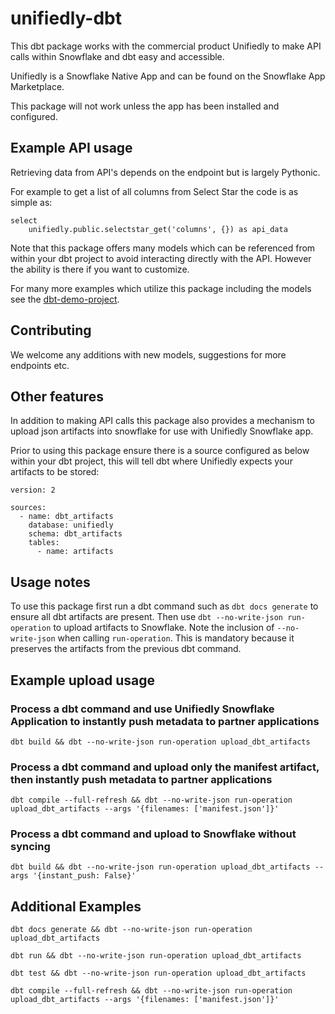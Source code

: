 # unifiedly-dbt

This dbt package works with the commercial product Unifiedly to make API calls within Snowflake and dbt easy and accessible.

Unifiedly is a Snowflake Native App and can be found on the Snowflake App Marketplace.

This package will not work unless the app has been installed and configured.

## Example API usage

Retrieving data from API's depends on the endpoint but is largely Pythonic.

For example to get a list of all columns from Select Star the code is as simple as: 
```
select
    unifiedly.public.selectstar_get('columns', {}) as api_data
```
Note that this package offers many models which can be referenced from within your dbt project to avoid interacting directly with the API.
However the ability is there if you want to customize.

For many more examples which utilize this package including the models see the [dbt-demo-project](https://github.com/unifiedly-io/dbt-demo-project).

## Contributing

We welcome any additions with new models, suggestions for more endpoints etc.

## Other features

In addition to making API calls this package also provides a mechanism to upload json artifacts into snowflake for use with Unifiedly Snowflake app.

Prior to using this package ensure there is a source configured as below within your dbt project, this will tell dbt where Unifiedly expects your artifacts to be stored:
```
version: 2

sources:
  - name: dbt_artifacts
    database: unifiedly  
    schema: dbt_artifacts  
    tables:
      - name: artifacts

```
## Usage notes

To use this package first run a dbt command such as `dbt docs generate` to ensure all dbt artifacts are present. Then use `dbt --no-write-json run-operation` to upload artifacts to Snowflake. Note the inclusion of `--no-write-json` when calling `run-operation`. This is mandatory because it preserves the artifacts from the previous dbt command.

## Example upload usage

### Process a dbt command and use Unifiedly Snowflake Application to instantly push metadata to partner applications
```
dbt build && dbt --no-write-json run-operation upload_dbt_artifacts
```

### Process a dbt command and upload only the manifest artifact, then instantly push metadata to partner applications
```
dbt compile --full-refresh && dbt --no-write-json run-operation upload_dbt_artifacts --args '{filenames: ['manifest.json']}'
```

### Process a dbt command and upload to Snowflake without syncing
```
dbt build && dbt --no-write-json run-operation upload_dbt_artifacts --args '{instant_push: False}'
```

## Additional Examples
```
dbt docs generate && dbt --no-write-json run-operation upload_dbt_artifacts
```

```
dbt run && dbt --no-write-json run-operation upload_dbt_artifacts
```

```
dbt test && dbt --no-write-json run-operation upload_dbt_artifacts
```

```
dbt compile --full-refresh && dbt --no-write-json run-operation upload_dbt_artifacts --args '{filenames: ['manifest.json']}'
```
